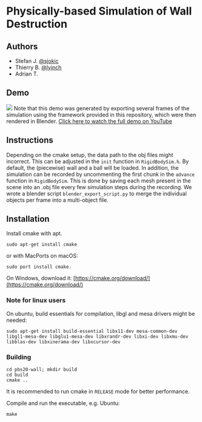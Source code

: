 # Physically-based Simulation of Wall Destruction

## Authors
- Stefan J. [@sjokic](https://github.com/sjokic)
- Thierry B. [@lyinch](https://github.com/lyinch)
- Adrian T.

## Demo
![](https://github.com/sjokic/WallDestruction/blob/main/wall-destruction.gif?raw=true)
Note that this demo was generated by exporting several frames of the simulation using the framework provided in this repository, which were then rendered in Blender.
[Click here to watch the full demo on YouTube](https://www.youtube.com/watch?v=wi1qvkXI1Ag)

## Instructions
Depending on the cmake setup, the data path to the obj files might incorrect. This can be adjusted in the `init` function
in `RigidBodySim.h`. By default, the (piecewise) wall and a ball will be loaded. In addition, the simulation can be recorded by uncommenting the first chunk in the `advance` function in `RigidBodySim`. This is done by saving each mesh present in the scene into an .obj file every few simulation steps during the recording. We wrote a blender
script `blender_export_script.py` to merge the individual objects per frame into a multi-object file.

## Installation

Install cmake with apt.
```
sudo apt-get install cmake
```
or with MacPorts on macOS:
```
sudo port install cmake.
```
On Windows, download it:
[https://cmake.org/download/](https://cmake.org/download/)

### Note for linux users

On ubuntu, build essentials for compilation, libgl and mesa drivers might be needed:
```
sudo apt-get install build-essential libx11-dev mesa-common-dev libgl1-mesa-dev libglu1-mesa-dev libxrandr-dev libxi-dev libxmu-dev libblas-dev libxinerama-dev libxcursor-dev
```

### Building

```
cd pbs20-wall; mkdir build
cd build
cmake ..
```
It is recommended to run cmake in `RELEASE` mode for better performance.

Compile and run the executable, e.g. Ubuntu:
```
make
```
